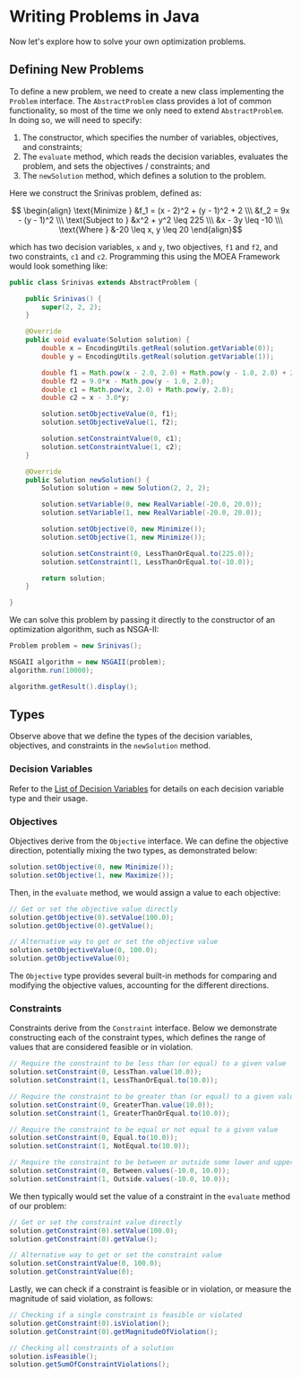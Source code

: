 # Writing Problems in Java

Now let's explore how to solve your own optimization problems.

## Defining New Problems

To define a new problem, we need to create a new class implementing the `Problem` interface.  The `AbstractProblem`
class provides a lot of common functionality, so most of the time we only need to extend `AbstractProblem`.  In
doing so, we will need to specify:

1. The constructor, which specifies the number of variables, objectives, and constraints;
2. The `evaluate` method, which reads the decision variables, evaluates the problem, and sets the
   objectives / constraints; and
3. The `newSolution` method, which defines a solution to the problem.

Here we construct the Srinivas problem, defined as:

$$ \begin{align} \text{Minimize } &f_1 = (x - 2)^2 + (y - 1)^2 + 2 \\\ &f_2 = 9x - (y - 1)^2 \\\ \text{Subject to } &x^2 + y^2 \leq 225 \\\ &x - 3y \leq -10 \\\ \text{Where } &-20 \leq x, y \leq 20 \end{align}$$

which has two decision variables, `x` and `y`, two objectives, `f1` and `f2`, and two constraints, `c1` and `c2`.
Programming this using the MOEA Framework would look something like:

<!-- java:examples/org/moeaframework/examples/srinivas/Srinivas.java [30:79] -->

```java
public class Srinivas extends AbstractProblem {

    public Srinivas() {
        super(2, 2, 2);
    }

    @Override
    public void evaluate(Solution solution) {
        double x = EncodingUtils.getReal(solution.getVariable(0));
        double y = EncodingUtils.getReal(solution.getVariable(1));

        double f1 = Math.pow(x - 2.0, 2.0) + Math.pow(y - 1.0, 2.0) + 2.0;
        double f2 = 9.0*x - Math.pow(y - 1.0, 2.0);
        double c1 = Math.pow(x, 2.0) + Math.pow(y, 2.0);
        double c2 = x - 3.0*y;

        solution.setObjectiveValue(0, f1);
        solution.setObjectiveValue(1, f2);

        solution.setConstraintValue(0, c1);
        solution.setConstraintValue(1, c2);
    }

    @Override
    public Solution newSolution() {
        Solution solution = new Solution(2, 2, 2);

        solution.setVariable(0, new RealVariable(-20.0, 20.0));
        solution.setVariable(1, new RealVariable(-20.0, 20.0));

        solution.setObjective(0, new Minimize());
        solution.setObjective(1, new Minimize());

        solution.setConstraint(0, LessThanOrEqual.to(225.0));
        solution.setConstraint(1, LessThanOrEqual.to(-10.0));

        return solution;
    }

}
```

We can solve this problem by passing it directly to the constructor of an optimization algorithm, such as NSGA-II:

<!-- java:examples/org/moeaframework/examples/srinivas/SrinivasExample.java [29:34] -->

```java
Problem problem = new Srinivas();

NSGAII algorithm = new NSGAII(problem);
algorithm.run(10000);

algorithm.getResult().display();
```

## Types

Observe above that we define the types of the decision variables, objectives, and constraints in the `newSolution`
method.

### Decision Variables

Refer to the [List of Decision Variables](listOfDecisionVariables.md) for details on each decision variable type and
their usage.

### Objectives

Objectives derive from the `Objective` interface.  We can define the objective direction, potentially mixing the two
types, as demonstrated below:

<!-- java:test/org/moeaframework/snippet/ProblemSnippet.java [objective-definition] {KeepComments} -->

```java
solution.setObjective(0, new Minimize());
solution.setObjective(1, new Maximize());
```

Then, in the `evaluate` method, we would assign a value to each objective:

<!-- java:test/org/moeaframework/snippet/ProblemSnippet.java [objective-values] {KeepComments} -->

```java
// Get or set the objective value directly
solution.getObjective(0).setValue(100.0);
solution.getObjective(0).getValue();

// Alternative way to get or set the objective value
solution.setObjectiveValue(0, 100.0);
solution.getObjectiveValue(0);
```

The `Objective` type provides several built-in methods for comparing and modifying the objective values, accounting for
the different directions.

### Constraints

Constraints derive from the `Constraint` interface.  Below we demonstrate constructing each of the constraint types,
which defines the range of values that are considered feasible or in violation.

<!-- java:test/org/moeaframework/snippet/ProblemSnippet.java [constraint-definition] {KeepComments} -->

```java
// Require the constraint to be less than (or equal) to a given value
solution.setConstraint(0, LessThan.value(10.0));
solution.setConstraint(1, LessThanOrEqual.to(10.0));

// Require the constraint to be greater than (or equal) to a given value
solution.setConstraint(0, GreaterThan.value(10.0));
solution.setConstraint(1, GreaterThanOrEqual.to(10.0));

// Require the constraint to be equal or not equal to a given value
solution.setConstraint(0, Equal.to(10.0));
solution.setConstraint(1, NotEqual.to(10.0));

// Require the constraint to be between or outside some lower and upper bounds
solution.setConstraint(0, Between.values(-10.0, 10.0));
solution.setConstraint(1, Outside.values(-10.0, 10.0));
```

We then typically would set the value of a constraint in the `evaluate` method of our problem:

<!-- java:test/org/moeaframework/snippet/ProblemSnippet.java [constraint-values] {KeepComments} -->

```java
// Get or set the constraint value directly
solution.getConstraint(0).setValue(100.0);
solution.getConstraint(0).getValue();

// Alternative way to get or set the constraint value
solution.setConstraintValue(0, 100.0);
solution.getConstraintValue(0);
```

Lastly, we can check if a constraint is feasible or in violation, or measure the magnitude of said violation, as
follows:

<!-- java:test/org/moeaframework/snippet/ProblemSnippet.java [constraint-violation] {KeepComments} -->

```java
// Checking if a single constraint is feasible or violated
solution.getConstraint(0).isViolation();
solution.getConstraint(0).getMagnitudeOfViolation();

// Checking all constraints of a solution
solution.isFeasible();
solution.getSumOfConstraintViolations();
```


